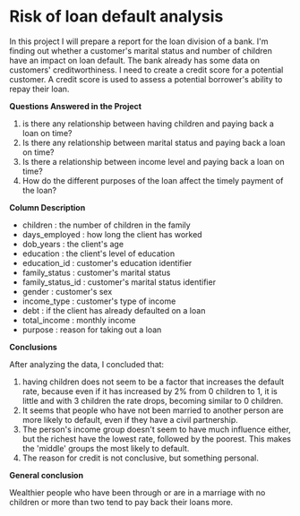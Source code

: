 # Risk of loan default analysis


In this project I will prepare a report for the loan division of a bank. I'm finding out whether a customer's marital status and number of children have an impact on loan default. The bank already has some data on customers' creditworthiness.
I need to create a credit score for a potential customer. A credit score is used to assess a potential borrower's ability to repay their loan.

**Questions Answered in the Project**

1. is there any relationship between having children and paying back a loan on time?
2. Is there any relationship between marital status and paying back a loan on time?
3. Is there a relationship between income level and paying back a loan on time?
4. How do the different purposes of the loan affect the timely payment of the loan?

**Column Description**

* children : the number of children in the family
* days_employed : how long the client has worked
* dob_years : the client's age
* education : the client's level of education
* education_id : customer's education identifier
* family_status : customer's marital status
* family_status_id : customer's marital status identifier
* gender : customer's sex
* income_type : customer's type of income
* debt : if the client has already defaulted on a loan
* total_income : monthly income
* purpose : reason for taking out a loan

**Conclusions**

After analyzing the data, I concluded that:

1. having children does not seem to be a factor that increases the default rate, because even if it has increased by 2% from 0 children to 1, it is little and with 3 children the rate drops, becoming similar to 0 children.
2. It seems that people who have not been married to another person are more likely to default, even if they have a civil partnership.
3. The person's income group doesn't seem to have much influence either, but the richest have the lowest rate, followed by the poorest. This makes the 'middle' groups the most likely to default.
4. The reason for credit is not conclusive, but something personal.

**General conclusion**

Wealthier people who have been through or are in a marriage with no children or more than two tend to pay back their loans more.
